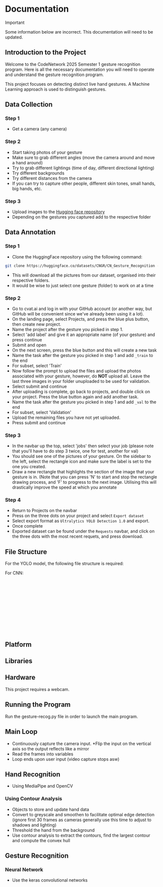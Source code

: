 # Documentation

> [!IMPORTANT]
> Some information below are incorrect. This documentation will need to be updated.

## Introduction to the Project

Welcome to the CodeNetwork 2025 Semester 1 gesture recognition program. Here is all the necessary documentation you will need to operate and understand the gesture recognition program.

This project focuses on detecting distinct live hand gestures. A Machine Learning approach is used to distinguish gestures.

## Data Collection

### Step 1

- Get a camera (any camera)

### Step 2

- Start taking photos of your gesture
- Make sure to grab different angles (move the camera around and move a hand around)
- Try to grab different lightings (time of day, different directional lighting)
- Try different backgrounds
- Try different distances from the camera
- If you can try to capture other people, different skin tones, small hands, big hands, etc.

### Step 3

- Upload images to the [Hugging face repository](https://huggingface.co/datasets/CNGR/CN_Gesture_Recognition/tree/main)
- Depending on the gestures you captured add to the respective folder

## Data Annotation

### Step 1

- Clone the HuggingFace repository using the following command:

``` bash
git clone https://huggingface.co/datasets/CNGR/CN_Gesture_Recognition --depth=1
```

- This will download all the pictures from our dataset, organised into their respective folders.
- It would be wise to just select one gesture (folder) to work on at a time

### Step 2

- Go to cvat.ai and log in with your GitHub account (or another way, but GitHub will be convenient since we've already been using it a lot).
- On the landing page, select Projects, and press the blue plus button, then create new project.
- Name the project after the gesture you picked in step 1.
- Select 'add label' and give it an appropriate name (of your gesture) and press continue
- Submit and open
- On the next screen, press the blue button and this will create a new task
- Name the task after the gesture you picked in step 1 and add `_train` to the end
- For subset, select 'Train'
- Now follow the prompt to upload the files and upload the photos associated with your gesture, however, do **NOT** upload all. Leave the last three images in your folder unuploaded to be used for validation.
- Select submit and continue
- After uploading is complete, go back to projects, and double click on your project. Press the blue button again and add another task.
- Name the task after the gesture you picked in step 1 and add `_val` to the end
- For subset, select 'Validation'
- Upload the remaining files you have not yet uploaded.
- Press submit and continue

### Step 3

- In the navbar up the top, select 'jobs' then select your job (please note that you'll have to do step 3 twice, one for test, another for val)
- You should see one of the pictures of your gesture. On the sidebar to the left, select the rectangle icon and make sure the label is set to the one you created.
- Draw a new rectangle that highlights the section of the image that your gesture is in. (Note that you can press 'N' to start and stop the rectangle drawing process, and 'F' to progress to the next image. Utilising this will drastically improve the speed at which you annotate

### Step 4

- Return to Projects on the navbar
- Press on the three dots on your project and select `Export dataset`
- Select export format as `Ultralytics YOLO Detection 1.0` and export.
- Once complete
- Exported dataset can be found under the `Requests` navbar, and click on the three dots with the most recent requets, and press download.

## File Structure

For the YOLO model, the following file structure is required:

For CNN:

<br><br><br><br><br><br><br><br><br><br>

## Platform

## Libraries

## Hardware

This project requires a webcam.

## Running the Program

Run the gesture-recog.py file in order to launch the main program.

## Main Loop

- Continuously capture the camera input. *Flip the input on the vertical axis so the output reflects like a mirror
- Read the frames into variables
- Loop ends upon user input (video capture stops asw)

## Hand Recognition

- Using MediaPipe and OpenCV
  
### Using Contour Analysis

- Objects to store and update hand data
- Convert to greyscale and smoothen to facilitate optimal edge detection (ignore first 30 frames as cameras generally use this time to adjust to shadows and lighting)
- Threshold the hand from the background
- Use contour analysis to extract the contours, find the largest contour and compute the convex hull
  
## Gesture Recognition

### Neural Network

- Use the keras convolutional networks
